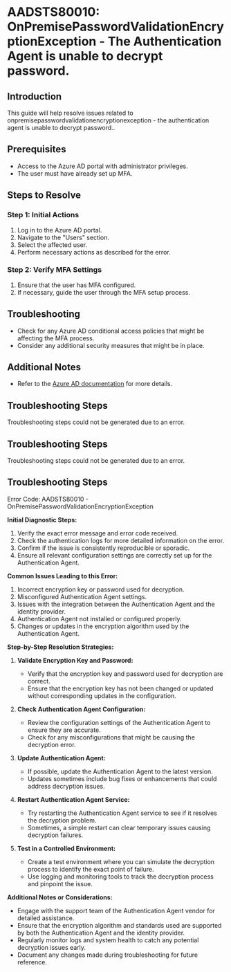 # AADSTS80010: OnPremisePasswordValidationEncryptionException - The Authentication Agent is unable to decrypt password.

## Introduction
This guide will help resolve issues related to onpremisepasswordvalidationencryptionexception - the authentication agent is unable to decrypt password..

## Prerequisites
- Access to the Azure AD portal with administrator privileges.
- The user must have already set up MFA.

## Steps to Resolve

### Step 1: Initial Actions
1. Log in to the Azure AD portal.
2. Navigate to the "Users" section.
3. Select the affected user.
4. Perform necessary actions as described for the error.

### Step 2: Verify MFA Settings
1. Ensure that the user has MFA configured.
2. If necessary, guide the user through the MFA setup process.

## Troubleshooting
- Check for any Azure AD conditional access policies that might be affecting the MFA process.
- Consider any additional security measures that might be in place.

## Additional Notes
- Refer to the [Azure AD documentation](https://learn.microsoft.com/en-us/azure/active-directory/) for more details.


## Troubleshooting Steps
Troubleshooting steps could not be generated due to an error.

## Troubleshooting Steps
Troubleshooting steps could not be generated due to an error.

## Troubleshooting Steps
Error Code: AADSTS80010 - OnPremisePasswordValidationEncryptionException

**Initial Diagnostic Steps:**
1. Verify the exact error message and error code received.
2. Check the authentication logs for more detailed information on the error.
3. Confirm if the issue is consistently reproducible or sporadic.
4. Ensure all relevant configuration settings are correctly set up for the Authentication Agent.

**Common Issues Leading to this Error:**
1. Incorrect encryption key or password used for decryption.
2. Misconfigured Authentication Agent settings.
3. Issues with the integration between the Authentication Agent and the identity provider.
4. Authentication Agent not installed or configured properly.
5. Changes or updates in the encryption algorithm used by the Authentication Agent.

**Step-by-Step Resolution Strategies:**
1. **Validate Encryption Key and Password:**
   - Verify that the encryption key and password used for decryption are correct.
   - Ensure that the encryption key has not been changed or updated without corresponding updates in the configuration.

2. **Check Authentication Agent Configuration:**
   - Review the configuration settings of the Authentication Agent to ensure they are accurate.
   - Check for any misconfigurations that might be causing the decryption error.

3. **Update Authentication Agent:**
   - If possible, update the Authentication Agent to the latest version.
   - Updates sometimes include bug fixes or enhancements that could address decryption issues.

4. **Restart Authentication Agent Service:**
   - Try restarting the Authentication Agent service to see if it resolves the decryption problem.
   - Sometimes, a simple restart can clear temporary issues causing decryption failures.

5. **Test in a Controlled Environment:**
   - Create a test environment where you can simulate the decryption process to identify the exact point of failure.
   - Use logging and monitoring tools to track the decryption process and pinpoint the issue.

**Additional Notes or Considerations:**
- Engage with the support team of the Authentication Agent vendor for detailed assistance.
- Ensure that the encryption algorithm and standards used are supported by both the Authentication Agent and the identity provider.
- Regularly monitor logs and system health to catch any potential decryption issues early.
- Document any changes made during troubleshooting for future reference.